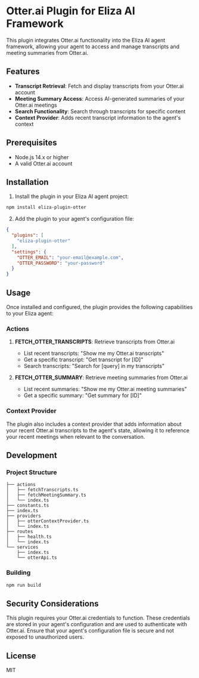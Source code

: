 # Otter.ai Plugin for Eliza AI Framework

This plugin integrates Otter.ai functionality into the Eliza AI agent framework, allowing your agent to access and manage transcripts and meeting summaries from Otter.ai.

## Features

- **Transcript Retrieval**: Fetch and display transcripts from your Otter.ai account
- **Meeting Summary Access**: Access AI-generated summaries of your Otter.ai meetings
- **Search Functionality**: Search through transcripts for specific content
- **Context Provider**: Adds recent transcript information to the agent's context

## Prerequisites

- Node.js 14.x or higher
- A valid Otter.ai account

## Installation

1. Install the plugin in your Eliza AI agent project:

```bash
npm install eliza-plugin-otter
```

2. Add the plugin to your agent's configuration file:

```json
{
  "plugins": [
    "eliza-plugin-otter"
  ],
  "settings": {
    "OTTER_EMAIL": "your-email@example.com",
    "OTTER_PASSWORD": "your-password"
  }
}
```

## Usage

Once installed and configured, the plugin provides the following capabilities to your Eliza agent:

### Actions

1. **FETCH_OTTER_TRANSCRIPTS**: Retrieve transcripts from Otter.ai
   - List recent transcripts: "Show me my Otter.ai transcripts"
   - Get a specific transcript: "Get transcript for [ID]"
   - Search transcripts: "Search for [query] in my transcripts"

2. **FETCH_OTTER_SUMMARY**: Retrieve meeting summaries from Otter.ai
   - List recent summaries: "Show me my Otter.ai meeting summaries"
   - Get a specific summary: "Get summary for [ID]"

### Context Provider

The plugin also includes a context provider that adds information about your recent Otter.ai transcripts to the agent's state, allowing it to reference your recent meetings when relevant to the conversation.

## Development

### Project Structure

```
├── actions
│   ├── fetchTranscripts.ts
│   ├── fetchMeetingSummary.ts
│   └── index.ts
├── constants.ts
├── index.ts
├── providers
│   ├── otterContextProvider.ts
│   └── index.ts
├── routes
│   ├── health.ts
│   └── index.ts
└── services
    ├── index.ts
    └── otterApi.ts
```

### Building

```bash
npm run build
```

## Security Considerations

This plugin requires your Otter.ai credentials to function. These credentials are stored in your agent's configuration and are used to authenticate with Otter.ai. Ensure that your agent's configuration file is secure and not exposed to unauthorized users.

## License

MIT